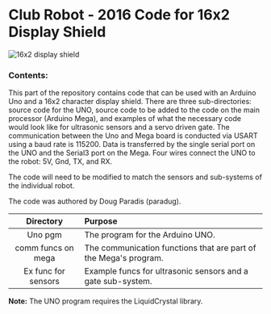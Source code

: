 # Club Robot - 2016 Code for 16x2 Display Shield 

![16x2 display shield](images/16x2_display_shield.png)

### Contents:
This part of the repository contains code that can be used with an Arduino Uno and a 16x2 character display shield. There are three sub-directories: source code for the UNO, source code to be added to the code on the main processor (Arduino Mega), and examples of what the necessary code would look like for ultrasonic sensors and a servo driven gate. The communication between the Uno and Mega board is conducted via USART using a baud rate is 115200. Data is transferred by the single serial port on the UNO and the Serial3 port on the Mega. Four wires connect the UNO to the robot: 5V, Gnd, TX, and RX.

The code will need to be modified to match the sensors and sub-systems of the individual robot. 

The code was authored by Doug Paradis (paradug).

|Directory  | Purpose|
| :-------------: | :------------- |
| Uno pgm  | The program for the Arduino UNO. |
| comm funcs on mega | The communication functions that are part of the Mega's program. |
| Ex func for sensors  | Example funcs for ultrasonic sensors and a gate sub-system. |


 **Note:** The UNO program requires the LiquidCrystal library.

